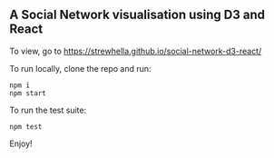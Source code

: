 ## A Social Network visualisation using D3 and React

To view, go to https://strewhella.github.io/social-network-d3-react/

To run locally, clone the repo and run:

```
npm i
npm start
```

To run the test suite:

```
npm test
```

Enjoy!
